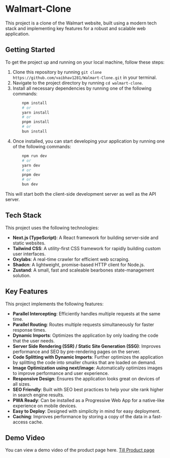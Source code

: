 # Walmart-Clone

This project is a clone of the Walmart website, built using a modern tech stack and implementing key features for a robust and scalable web application.

## Getting Started

To get the project up and running on your local machine, follow these steps:

1. Clone this repository by running `git clone https://github.com/vaibhav1281/Walmart-Clone.git` in your terminal.
2. Navigate to the project directory by running `cd walmart-clone`.
3. Install all necessary dependencies by running one of the following commands:
    ```bash
        npm install
        # or
        yarn install
        # or
        pnpm install
        # or
        bun install
    ```
4. Once installed, you can start developing your application by running one of the following commands:
    ```bash
        npm run dev
        # or
        yarn dev
        # or
        pnpm dev
        # or
        bun dev
    ```
This will start both the client-side development server as well as the API server.

## Tech Stack 

This project uses the following technologies:

- **Next.js (TypeScript)**: A React framework for building server-side and static websites.
- **Tailwind CSS**: A utility-first CSS framework for rapidly building custom user interfaces.
- **Oxylabs**: A real-time crawler for efficient web scraping.
- **Shadcn**: A lightweight, promise-based HTTP client for Node.js.
- **Zustand**: A small, fast and scaleable bearbones state-management solution.

## Key Features

This project implements the following features:

- **Parallel Intercepting**: Efficiently handles multiple requests at the same time.
- **Parallel Routing**: Routes multiple requests simultaneously for faster response times.
- **Dynamic Imports**: Optimizes the application by only loading the code that the user needs.
- **Server Side Rendering (SSR) / Static Site Generation (SSG)**: Improves performance and SEO by pre-rendering pages on the server.
- **Code Splitting with Dynamic Imports**: Further optimizes the application by splitting the code into smaller chunks that are loaded on demand.
- **Image Optimization using next/image**: Automatically optimizes images to improve performance and user experience.
- **Responsive Design**: Ensures the application looks great on devices of all sizes.
- **SEO Friendly**: Built with SEO best practices to help your site rank higher in search engine results.
- **PWA Ready**: Can be installed as a Progressive Web App for a native-like experience on mobile devices.
- **Easy to Deploy**: Designed with simplicity in mind for easy deployment.
- **Caching**: Improves performance by storing a copy of the data in a fast-access cache.

## Demo Video

You can view a demo video of the product page here.
[Till Product page](https://github.com/vaibhav1281/Walmart-Clone/assets/93854530/3653ecf0-f07f-4b6b-8d45-dfb536120d20)